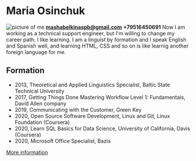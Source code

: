 # Maria Osinchuk #
![picture of me](./580896247.jpeg)
**mashabelkinaspb@gmail.com**
**+79516450691**
Now I am working as a technical support engineer, but I'm willing to change my career path. I like learning. I am a linguist by formation and I speak English and Spanish well, and learning HTML, CSS and so on is like learnig another foreign language for me. 
## Formation ##
* 2013, Theoretical and Applied Linguistics Specialist, Baltic State Technical University
* 2017, Getting Things Done Mastering Workflow Level 1: Fundamentals, David Allen company
* 2019, Communicating with the Customer, Green Key
* 2020, Open Source Software Development, Linux and Git, Linux Foundation (Coursera)
* 2020, Learn SQL Basics for Data Science, University of California, Davis (Coursera)
* 2020, Microsoft Office Specialist, Bazis

[More information](https://spb.hh.ru/resume/e76638eaff0918ec940039ed1f675943613135)